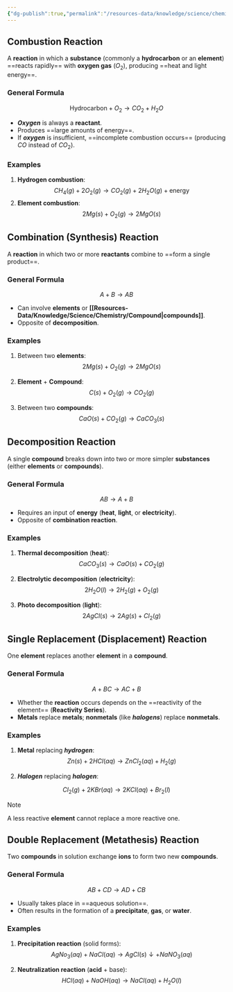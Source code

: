 ```yaml
---
{"dg-publish":true,"permalink":"/resources-data/knowledge/science/chemistry/chemical-reaction/types-of-chemical-reactions/"}
---
```


## Combustion Reaction
A **reaction** in which a **substance** (commonly a **hydrocarbon** or an **element**) ==reacts rapidly== with **oxygen gas** ($O_2$), producing ==heat and light energy==.

### General Formula
$$\text{Hydrocarbon} + O_2 \rightarrow CO_2 + H_2O$$

* ***Oxygen*** is always a **reactant**.
* Produces ==large amounts of energy==.
* If ***oxygen*** is insufficient, ==incomplete combustion occurs== (producing $CO$ instead of $CO_2$).

### Examples
1. **Hydrogen combustion**:
$$CH_4(g) + 2O_2(g) \rightarrow CO_2(g) + 2H_2O(g) + \text{energy}$$ 
2. **Element combustion**:
$$2Mg(s) + O_2(g) \rightarrow 2MgO(s)$$

## Combination (Synthesis) Reaction
A **reaction** in which two or more **reactants** combine to ==form a single product==.

### General Formula
$$A + B \rightarrow AB$$

* Can involve **elements** or **[[Resources-Data/Knowledge/Science/Chemistry/Compound\|compounds]]**.
* Opposite of **decomposition**.

### Examples
1. Between two **elements**:
$$2Mg(s) + O_2(g) \rightarrow 2MgO(s)$$

2. **Element** + **Compound**:
$$C(s) + O_2(g) \rightarrow CO_2(g)$$

3. Between two **compounds**:
$$CaO(s) + CO_2(g) \rightarrow CaCO_3(s)$$

## Decomposition Reaction
A single **compound** breaks down into two or more simpler **substances** (either **elements** or **compounds**).

### General Formula
$$AB \rightarrow A + B$$

* Requires an input of **energy** (**heat**, **light**, or **electricity**).
* Opposite of **combination reaction**.

### Examples
1. **Thermal decomposition** (**heat**):
$$CaCO_3(s) \rightarrow CaO(s) + CO_2(g)$$ 
2. **Electrolytic decomposition** (**electricity**):
$$2H_2O(l) \rightarrow 2H_2(g) + O_2(g)$$

3. **Photo decomposition** (**light**):
$$2AgCl(s) \rightarrow 2Ag(s) + Cl_2(g)$$

## Single Replacement (Displacement) Reaction
One **element** replaces another **element** in a **compound**.

### General Formula
$$A + BC \rightarrow AC + B$$

* Whether the **reaction** occurs depends on the ==reactivity of the element== (**Reactivity Series**).
* **Metals** replace **metals**; **nonmetals** (like ***halogens***) replace **nonmetals**.

### Examples
1. **Metal** replacing ***hydrogen***:
$$Zn(s) + 2HCl(aq) \rightarrow ZnCl_2(aq) + H_2(g)$$

2. ***Halogen*** replacing ***halogen***:

$$Cl_2(g) + 2KBr(aq) \rightarrow 2KCl(aq) + Br_2(l)$$

> [!note]
> A less reactive **element** cannot replace a more reactive one.


## Double Replacement (Metathesis) Reaction
Two **compounds** in solution exchange **ions** to form two new **compounds**.

### General Formula
$$AB + CD \rightarrow AD + CB$$

* Usually takes place in ==aqueous solution==.
* Often results in the formation of a **precipitate**, **gas**, or **water**.

### Examples
1. **Precipitation reaction** (solid forms):
$$AgNo_3(aq) + NaCl(aq) \rightarrow AgCl(s)\downarrow + NaNO_3(aq)$$

2. **Neutralization reaction** (**acid** + base):
$$HCl(aq) + NaOH(aq) \rightarrow NaCl(aq) + H_2O(l)$$